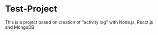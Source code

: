 # Test-Project
This is a project based on creation of "activity log" with Node.js, React.js and MongoDB
